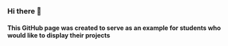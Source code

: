 ### Hi there 👋

#### This GitHub page was created to serve as an example for students who would like to display their projects

<!--
**Cmputer/Cmputer** is a ✨ _special_ ✨ repository because its `README.md` (this file) appears on your GitHub profile.
-->
